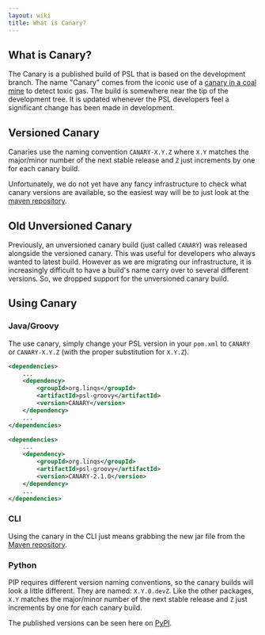 ```yaml
---
layout: wiki
title: What is Canary?
---
```


## What is Canary?
The Canary is a published build of PSL that is based on the development branch.
The name "Canary" comes from the iconic use of a [canary in a coal mine](https://en.wikipedia.org/wiki/Sentinel_species#Historical_examples) to detect toxic gas.
The build is somewhere near the tip of the development tree.
It is updated whenever the PSL developers feel a significant change has been made in development.

## Versioned Canary
Canaries use the naming convention `CANARY-X.Y.Z` where `X.Y` matches the major/minor number of the next stable release and `Z` just increments by one for each canary build.

Unfortunately, we do not yet have any fancy infrastructure to check what canary versions are available, so the easiest way will be to just look at the [maven repository](https://linqs-data.soe.ucsc.edu/maven/repositories/psl-releases/org/linqs/psl-groovy/).

## Old Unversioned Canary
Previously, an unversioned canary build (just called `CANARY`) was released alongside the versioned canary.
This was useful for developers who always wanted to latest build.
However as we are migrating our infrastructure, it is increasingly difficult to have a build's name carry over to several different versions.
So, we dropped support for the unversioned canary build.

## Using Canary

### Java/Groovy

The use canary, simply change your PSL version in your `pom.xml` to `CANARY` or `CANARY-X.Y.Z` (with the proper substitution for `X.Y.Z`).

```xml
<dependencies>
    ...
    <dependency>
        <groupId>org.linqs</groupId>
        <artifactId>psl-groovy</artifactId>
        <version>CANARY</version>
    </dependency>
    ...
</dependencies>
```

```xml
<dependencies>
    ...
    <dependency>
        <groupId>org.linqs</groupId>
        <artifactId>psl-groovy</artifactId>
        <version>CANARY-2.1.0</version>
    </dependency>
    ...
</dependencies>
```

### CLI

Using the canary in the CLI just means grabbing the new jar file from the [Maven repository](https://linqs-data.soe.ucsc.edu/maven/repositories/psl-releases/org/linqs/psl-cli).

### Python

PIP requires different version naming conventions, so the canary builds will look a little different.
They are named: `X.Y.0.devZ`.
Like the other packages, `X.Y` matches the major/minor number of the next stable release and `Z` just increments by one for each canary build.

The published versions can be seen here on [PyPI](https://pypi.org/project/pslpython/#history).
